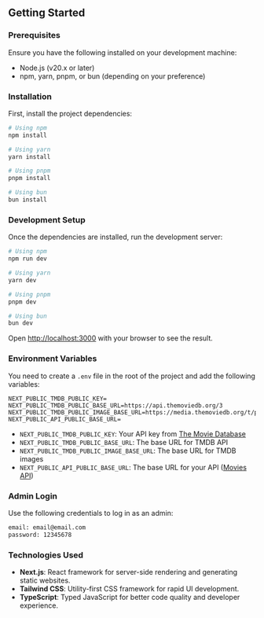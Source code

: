 ## Getting Started

### Prerequisites

Ensure you have the following installed on your development machine:
- Node.js (v20.x or later)
- npm, yarn, pnpm, or bun (depending on your preference)

### Installation

First, install the project dependencies:

```bash
# Using npm
npm install

# Using yarn
yarn install

# Using pnpm
pnpm install

# Using bun
bun install
```

### Development Setup

Once the dependencies are installed, run the development server:

```bash
# Using npm
npm run dev

# Using yarn
yarn dev

# Using pnpm
pnpm dev

# Using bun
bun dev
```

Open [http://localhost:3000](http://localhost:3000) with your browser to see the result.

### Environment Variables

You need to create a `.env` file in the root of the project and add the following variables:

```env
NEXT_PUBLIC_TMDB_PUBLIC_KEY=
NEXT_PUBLIC_TMDB_PUBLIC_BASE_URL=https://api.themoviedb.org/3
NEXT_PUBLIC_TMDB_PUBLIC_IMAGE_BASE_URL=https://media.themoviedb.org/t/p/w220_and_h330_bestv2
NEXT_PUBLIC_API_PUBLIC_BASE_URL=
```

- `NEXT_PUBLIC_TMDB_PUBLIC_KEY`: Your API key from [The Movie Database](https://www.themoviedb.org/documentation/api)
- `NEXT_PUBLIC_TMDB_PUBLIC_BASE_URL`: The base URL for TMDB API
- `NEXT_PUBLIC_TMDB_PUBLIC_IMAGE_BASE_URL`: The base URL for TMDB images
- `NEXT_PUBLIC_API_PUBLIC_BASE_URL`: The base URL for your API ([Movies API](https://github.com/igorcardosoy/MovieJsonServerAPI))

### Admin Login

Use the following credentials to log in as an admin:

```bash
email: email@email.com
password: 12345678
```

### Technologies Used

- **Next.js**: React framework for server-side rendering and generating static websites.
- **Tailwind CSS**: Utility-first CSS framework for rapid UI development.
- **TypeScript**: Typed JavaScript for better code quality and developer experience.
